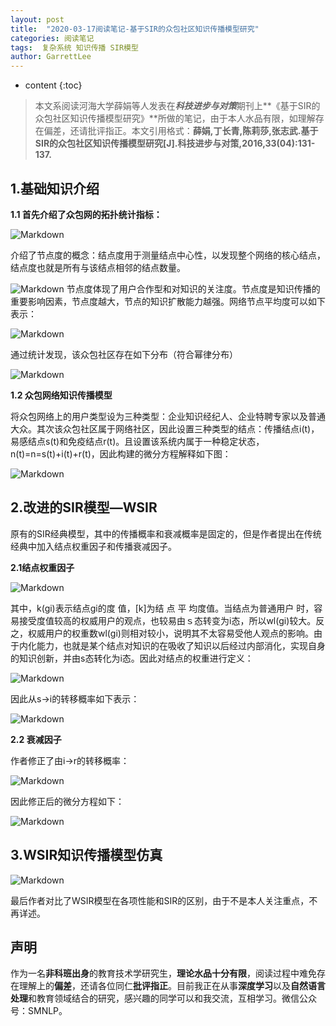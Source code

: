 ```yaml
---
layout: post
title:  "2020-03-17阅读笔记-基于SIR的众包社区知识传播模型研究"
categories: 阅读笔记
tags:  复杂系统 知识传播 SIR模型
author: GarrettLee
---
```


* content
{:toc}

>本文系阅读河海大学薛娟等人发表在***科技进步与对策***期刊上**《基于SIR的众包社区知识传播模型研究》**所做的笔记，由于本人水品有限，如理解存在偏差，还请批评指正。本文引用格式：**薛娟,丁长青,陈莉莎,张志武.基于SIR的众包社区知识传播模型研究[J].科技进步与对策,2016,33(04):131-137.**

## 1.基础知识介绍

**1.1 首先介绍了众包网的拓扑统计指标：**

![Markdown](http://i2.tiimg.com/712071/c998eae16806ad0b.png)

介绍了节点度的概念：结点度用于测量结点中心性，以发现整个网络的核心结点，结点度也就是所有与该结点相邻的结点数量。

![Markdown](http://i1.fuimg.com/712071/89bea80379081c06.png)
节点度体现了用户合作型和对知识的关注度。节点度是知识传播的重要影响因素，节点度越大，节点的知识扩散能力越强。网络节点平均度可以如下表示：

![Markdown](http://i1.fuimg.com/712071/c0b2b7b5ae04c408.png)

通过统计发现，该众包社区存在如下分布（符合幂律分布）

![Markdown](http://i1.fuimg.com/712071/39b3d9ccbfa840a2.png)

**1.2 众包网络知识传播模型**

将众包网络上的用户类型设为三种类型：企业知识经纪人、企业特聘专家以及普通大众。其次该众包社区属于网络社区，因此设置三种类型的结点：传播结点i(t)，易感结点s(t)和免疫结点r(t)。且设置该系统内属于一种稳定状态，n(t)=n=s(t)+i(t)+r(t)，因此构建的微分方程解释如下图：

![Markdown](http://i2.tiimg.com/712071/027f59980fb1c642.png)

## 2.改进的SIR模型—WSIR

原有的SIR经典模型，其中的传播概率和衰减概率是固定的，但是作者提出在传统经典中加入结点权重因子和传播衰减因子。

**2.1结点权重因子**

![Markdown](http://i2.tiimg.com/712071/320e3b9fa4f11724.png)

其中，k(gi)表示结点gi的度 值，[k]为结 点 平 均度值。当结点为普通用户 时，容易接受度值较高的权威用户的观点，也较易由ｓ态转变为i态，所以wl(gi)较大。反之，权威用户的权重数wl(gi)则相对较小，说明其不太容易受他人观点的影响。由于内化能力，也就是某个结点对知识的在吸收了知识以后经过内部消化，实现自身的知识创新，并由s态转化为i态。因此对结点的权重进行定义：

![Markdown](http://i2.tiimg.com/712071/94a59ffaa53107b9.png)

因此从s->i的转移概率如下表示：

![Markdown](http://i1.fuimg.com/712071/20196b796c5b83d2.png)

**2.2 衰减因子**

作者修正了由i->r的转移概率：

![Markdown](http://i2.tiimg.com/712071/e27d259667e44e85.png)

因此修正后的微分方程如下：

![Markdown](http://i2.tiimg.com/712071/57a1742f9aa04dd7.png)

## 3.WSIR知识传播模型仿真

![Markdown](http://i2.tiimg.com/712071/cf93228e580b6353.png)

最后作者对比了WSIR模型在各项性能和SIR的区别，由于不是本人关注重点，不再详述。

## 声明
作为一名**非科班出身**的教育技术学研究生，**理论水品十分有限**，阅读过程中难免存在理解上的**偏差**，还请各位同仁**批评指正**。目前我正在从事**深度学习**以及**自然语言处理**和教育领域结合的研究，感兴趣的同学可以和我交流，互相学习。微信公众号：SMNLP。